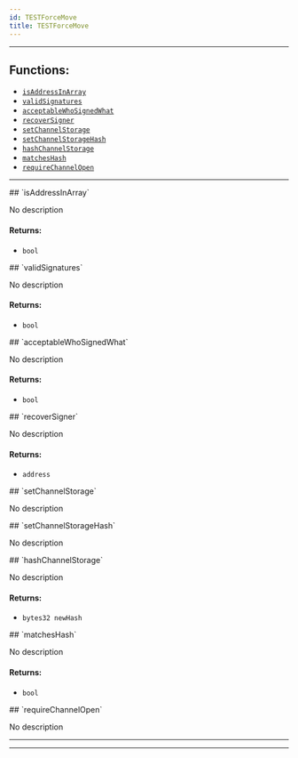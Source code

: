```yaml
---
id: TESTForceMove
title: TESTForceMove
---
```




***
## Functions:
- [`isAddressInArray`](#isAddressInArray)
- [`validSignatures`](#validSignatures)
- [`acceptableWhoSignedWhat`](#acceptableWhoSignedWhat)
- [`recoverSigner`](#recoverSigner)
- [`setChannelStorage`](#setChannelStorage)
- [`setChannelStorageHash`](#setChannelStorageHash)
- [`hashChannelStorage`](#hashChannelStorage)
- [`matchesHash`](#matchesHash)
- [`requireChannelOpen`](#requireChannelOpen)
***
<a id=isAddressInArray />
## `isAddressInArray`

No description


#### Returns:
- `bool`

<a id=validSignatures />
## `validSignatures`

No description


#### Returns:
- `bool`

<a id=acceptableWhoSignedWhat />
## `acceptableWhoSignedWhat`

No description


#### Returns:
- `bool`

<a id=recoverSigner />
## `recoverSigner`

No description


#### Returns:
- `address`

<a id=setChannelStorage />
## `setChannelStorage`

No description



<a id=setChannelStorageHash />
## `setChannelStorageHash`

No description



<a id=hashChannelStorage />
## `hashChannelStorage`

No description


#### Returns:
- `bytes32 newHash`

<a id=matchesHash />
## `matchesHash`

No description


#### Returns:
- `bool`

<a id=requireChannelOpen />
## `requireChannelOpen`

No description




***
***

